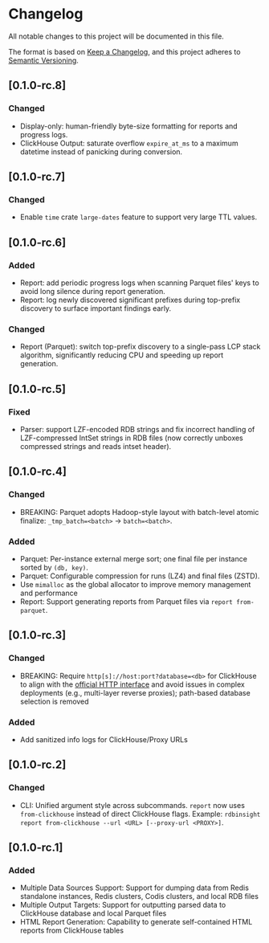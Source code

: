 # Changelog

All notable changes to this project will be documented in this file.

The format is based on [Keep a Changelog](https://keepachangelog.com/en/1.1.0/),
and this project adheres to [Semantic Versioning](https://semver.org/spec/v2.0.0.html).

## [0.1.0-rc.8]

### Changed

- Display-only: human-friendly byte-size formatting for reports and progress logs.
- ClickHouse Output: saturate overflow `expire_at_ms` to a maximum datetime instead of panicking during conversion.

## [0.1.0-rc.7]

### Changed

- Enable `time` crate `large-dates` feature to support very large TTL values.

## [0.1.0-rc.6]

### Added

- Report: add periodic progress logs when scanning Parquet files' keys to avoid long silence during report generation.
- Report: log newly discovered significant prefixes during top-prefix discovery to surface important findings early.

### Changed

- Report (Parquet): switch top-prefix discovery to a single-pass LCP stack algorithm, significantly reducing CPU and speeding up report generation.

## [0.1.0-rc.5]

### Fixed

- Parser: support LZF-encoded RDB strings and fix incorrect handling of LZF-compressed IntSet strings in RDB files (now correctly unboxes compressed strings and reads intset header).

## [0.1.0-rc.4]

### Changed

- BREAKING: Parquet adopts Hadoop-style layout with batch-level atomic finalize: `_tmp_batch=<batch>` → `batch=<batch>`.

### Added

- Parquet: Per-instance external merge sort; one final file per instance sorted by `(db, key)`.
- Parquet: Configurable compression for runs (LZ4) and final files (ZSTD).
- Use `mimalloc` as the global allocator to improve memory management and performance
- Report: Support generating reports from Parquet files via `report from-parquet`.

## [0.1.0-rc.3]

### Changed

- BREAKING: Require `http[s]://host:port?database=<db>` for ClickHouse to align with the [official HTTP interface](https://clickhouse.com/docs/interfaces/http) and avoid issues in complex deployments (e.g., multi-layer reverse proxies); path-based database selection is removed

### Added

- Add sanitized info logs for ClickHouse/Proxy URLs

## [0.1.0-rc.2]

### Changed

- CLI: Unified argument style across subcommands. `report` now uses `from-clickhouse` instead of direct ClickHouse flags. Example: `rdbinsight report from-clickhouse --url <URL> [--proxy-url <PROXY>]`.

## [0.1.0-rc.1]

### Added

- Multiple Data Sources Support: Support for dumping data from Redis standalone instances, Redis clusters, Codis clusters, and local RDB files
- Multiple Output Targets: Support for outputting parsed data to ClickHouse database and local Parquet files
- HTML Report Generation: Capability to generate self-contained HTML reports from ClickHouse tables
